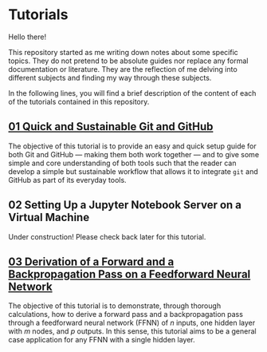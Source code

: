 # Tutorials

Hello there!

This repository started as me writing down notes about some specific topics. They do not pretend to be absolute guides nor replace any formal documentation or literature. They are the reflection of me delving into different subjects and finding my way through these subjects.

In the following lines, you will find a brief description of the content of each of the tutorials contained in this repository.

## [01 Quick and Sustainable Git and GitHub](https://github.com/rmoralesdelgado/Tutorials/blob/master/01%20Quick%20and%20Easy%20Setup%20for%20Git%20and%20GitHub.md)

The objective of this tutorial is to provide an easy and quick setup guide for both Git and GitHub — making them both work together — and to give some simple and core understanding of both tools such that the reader can develop a simple but sustainable workflow that allows it to integrate `git` and GitHub as part of its everyday tools.

## 02 Setting Up a Jupyter Notebook Server on a Virtual Machine

Under construction! Please check back later for this tutorial.

## [03 Derivation of a Forward and a Backpropagation Pass on a Feedforward Neural Network](https://github.com/rmoralesdelgado/Tutorials/blob/master/03%20Derivation%20of%20a%20Forward%20and%20Backpropagation%20Pass%20on%20a%20Feedforward%20NN.pdf)

The objective of this tutorial is to demonstrate, through thorough calculations, how to derive a forward pass and a backpropagation pass through a feedforward neural network (FFNN) of $n$ inputs, one hidden layer with $m$ nodes, and $p$ outputs. In this sense, this tutorial aims to be a general case application for any FFNN with a single hidden layer.
